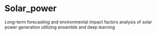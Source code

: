 # Solar_power
Long-term forecasting and environmental impact factors analysis of solar power generation utilizing ensemble and deep learning
